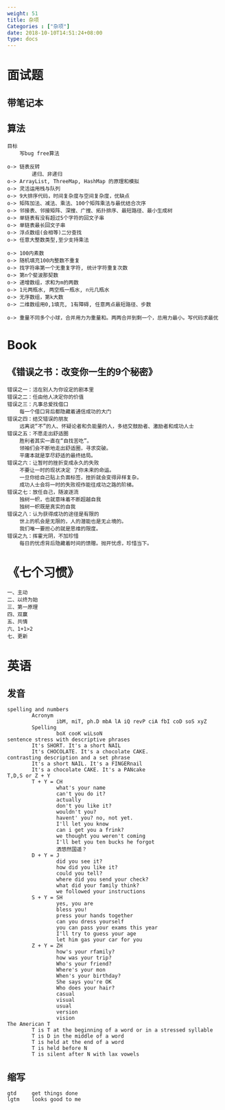 ```yaml
---
weight: 51
title: 杂项
Categories : ["杂项"]
date: 2018-10-10T14:51:24+08:00
type: docs
---
```


# 面试题
## 带笔记本
## 算法
    目标
        写bug free算法

    o-> 链表反转
            递归、非递归
    o-> ArrayList, ThreeMap, HashMap 的原理和模拟
    o-> 灵活运用栈与队列
    o-> 9大排序代码，时间复杂度与空间复杂度，优缺点
    o-> 矩阵加法、减法、乘法、100个矩阵乘法与最优结合次序
    o-> 邻接表、邻接矩阵、深搜、广搜、拓扑排序、最短路径、最小生成树
    o-> 单链表有没有超过5个字符的回文子串
    o-> 单链表最长回文子串
    o-> 浮点数组(会相等)二分查找
    o-> 任意大整数类型,至少支持乘法

    o-> 100内素数
    o-> 随机填充100内整数不重复
    o-> 找字符串第一个无重复字符, 统计字符重复次数
    o-> 第n个斐波那契数
    o-> 递增数组，求和为m的两数
    o-> 1元两瓶水, 两空瓶一瓶水, n元几瓶水
    o-> 无序数组，第k大数
    o-> 二维数组用0,1填充, 1有障碍, 任意两点最短路径、步数

    o-> 重量不同多个小球，合并用力为重量和。两两合并到剩一个，总用力最小。写代码求最优

# Book
## 《错误之书：改变你一生的9个秘密》
    错误之一：活在别人为你设定的剧本里
    错误之二：任由他人决定你的价值
    错误之三：凡事总爱找借口
        每一个借口背后都隐藏着通信成功的大门
    错误之四：结交错误的朋友
        远离说“不”的人、怀疑论者和负能量的人，多结交鼓励者、激励者和成功人士
    错误之五：不愿走出舒适圈
        胜利者其实一直在“自找苦吃”。
        领袖们会不断地走出舒适圈，寻求突破。
        平庸本就是享尽舒适的最终结局。
    错误之六：让暂时的挫折变成永久的失败
        不要让一时的现状决定 了你未来的命运。
        一旦你给自己贴上负面标签，挫折就会变得异样复杂。
        成功人士会将一时的失败视作能往成功之路的阶梯。
    错误之七：放任自己，随波逐流
        独树一帜，也就意味着不断超越自我
        独树一帜既是真实的自我
    错误之八：认为获得成功的途径是有限的
        世上的机会是无限的，人的潜能也是无止境的。
        我们唯一要担心的就是思维的限度。
    错误之九：挥霍光阴，不加珍惜
        每日的忧虑背后隐藏着时间的馈赠。抛开忧虑，珍惜当下。

# 《七个习惯》
    一、主动
    二、以终为始
    三、第一原理
    四、双赢
    五、共情    
    六、1+1>2
    七、更新

# 英语
## 发音
    spelling and numbers
            Acronym
                    ibM, miT, ph.D mbA lA iQ revP ciA fbI coD soS xyZ
            Spelling
                    boX cooK wiLsoN
    sentence stress with descriptive phrases
            It's SHORT. It's a short NAIL
            It's CHOCOLATE. It's a chocolate CAKE.
    contrasting description and a set phrase
            It's a short NAIL. It's a FINGERnail
            It's a chocolate CAKE. It's a PANcake
    T,D,S or Z + Y
            T + Y = CH
                    what's your name
                    can't you do it?
                    actually
                    don't you like it?
                    wouldn't you?
                    havent' you? no, not yet.
                    I'll let you know 
                    can i get you a frink?
                    we thought you weren't coming
                    I'll bet you ten bucks he forgot
                    洒悠然国遥？
            D + Y = J
                    did you see it?
                    how did you like it?
                    could you tell?
                    where did you send your check?
                    what did your family think?
                    we followed your instructions
            S + Y = SH
                    yes, you are
                    bless you!
                    press your hands together
                    can you dress yourself
                    you can pass your exams this year
                    I'll try to guess your age
                    let him gas your car for you
            Z + Y = ZH
                    how's your rfamily?
                    how was your trip?
                    Who's your friend?
                    Where's your mon
                    When's your birthday?
                    She says you're OK
                    Who does your hair?
                    casual
                    visual
                    usual
                    version
                    vision
    The American T
            T is T at the beginning of a word or in a stressed syllable
            T is D in the middle of a word
            T is held at the end of a word
            T is held before N
            T is silent after N with lax vowels

## 缩写
    gtd     get things done
    lgtm    looks good to me
